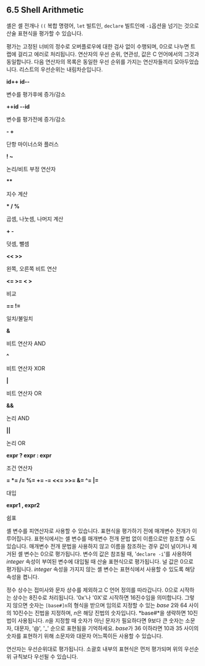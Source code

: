 ## 6.5 Shell Arithmetic
셸은 셸 전개나 `((` 복합 명령어, `let` 빌트인, `declare` 빌트인에 `-i`옵션을 넘기는 것으로 산술 표현식을 평가할 수 있습니다.

평가는 고정된 너비의 정수로 오버플로우에 대한 검사 없이 수행되며, 0으로 나누면 트랩에 걸리고 에러로 처리됩니다. 연산자의 우선 순위, 연관성, 값은 C 언어에서의 그것과 동일합니다. 다음 연산자의 목록은 동일한 우선 순위를 가지는 연산자들끼리 모아두었습니다. 리스트의 우선순위는 내림차순입니다.

**id++ id--**

변수를 평가후에 증가/감소

**++id --id**

변수를 평가전에 증가/감소

**- +**

단항 마이너스와 플러스

**! ~**

논리/비트 부정 연산자

**\*\***

지수 계산

**\* / %**

곱셈, 나눗셈, 나머지 계산

**+ -**

덧셈, 뺄셈

**<< >>**

왼쪽, 오른쪽 비트 연산

**<= >= < >**

비교

**== !=**

일치/불일치

**&**

비트 연산자 AND

**^**

비트 연산자 XOR

**|**

비트 연산자 OR

**&&**

논리 AND

**||**

논리 OR

**expr ? expr : expr**

조건 연산자

**= \*= /= %= += -= <<= >>= &= ^= |=**

대입

**expr1 , expr2**

쉼표

셸 변수를 피연산자로 사용할 수 있습니다. 표현식을 평가하기 전에 매개변수 전개가 이루어집니다. 표현식에서는 셸 변수를 매개변수 전개 문법 없이 이름으로만 참조할 수도 있습니다. 매개변수 전개 문법을 사용하지 않고 이름을 참조하는 경우 값이 널이거나 제거된 셸 변수는 0으로 평가됩니다. 변수의 값은 참조될 때, '`declare -i`'를 사용하여 *integer* 속성이 부여된 변수에 대입될 때 산술 표현식으로 평가됩니다. 널 값은 0으로 평가됩니다. *integer* 속성을 가지지 않는 셸 변수는 표현식에서 사용할 수 있도록 해당 속성을 켭니다.

정수 상수는 접미사와 문자 상수를 제외하고 C 언어 정의를 따라갑니다. 0으로 시작하는 상수는 8진수로 처리됩니다. '0x'나 '0X'로 시작하면 16진수임을 의미합니다. 그렇지 않으면 숫자는 `[base#]n`의 형식을 받으며 임의로 지정할 수 있는 *base* 2와 64 사이의 10진수는 진법을 지정하며, *n*은 해당 진법의 숫자입니다. *base#*을 생략하면 10진법이 사용됩니다. *n*을 지정할 때 숫자가 아닌 문자가 필요하다면 9보다 큰 숫자는 소문자, 대문자, '@', '_' 순으로 표현됨을 기억하세요. *base*가 36 이하라면 10과 35 사이의 숫자를 표현하기 위해 소문자와 대문자 어느쪽이든 사용할 수 있습니다.

연산자는 우선순위대로 평가됩니다. 소괄호 내부의 표현식은 먼저 평가되며 위의 우선순위 규칙보다 우선될 수 있습니다.

